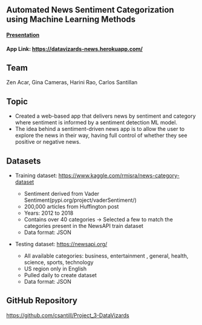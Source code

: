 
## Automated News Sentiment Categorization using Machine Learning Methods


#### [Presentation](https://docs.google.com/presentation/d/1CRPUC-MkgJLwPZqTE8rZi3HWnFWFKVDB2DJdAUJ-4YM/edit#slide=id.g8c4c5f6443_0_86)
#### App Link: https://datavizards-news.herokuapp.com/

## Team
Zen Acar, Gina Cameras, Harini Rao, Carlos Santillan

## Topic
* Created a web-based app that delivers news by sentiment and category where sentiment is informed by a sentiment detection ML model.
* The idea behind a sentiment-driven news app is to allow the user to explore the news in their way, having full control of whether they see positive or negative news.

## Datasets
* Training dataset: https://www.kaggle.com/rmisra/news-category-dataset
  - Sentiment derived from Vader Sentiment(pypi.org/project/vaderSentiment/)
  - 200,000 articles from Huffington post
  - Years: 2012 to 2018
  - Contains over 40 categories → Selected a few to match the categories present in the NewsAPI train dataset
  - Data format: JSON

* Testing dataset: https://newsapi.org/
  - All available categories: business, entertainment , general,  health,  science,  sports,  technology
  - US region only in English
  - Pulled daily to create dataset
  - Data format: JSON


## GitHub Repository
https://github.com/csantill/Project_3-DataVizards

